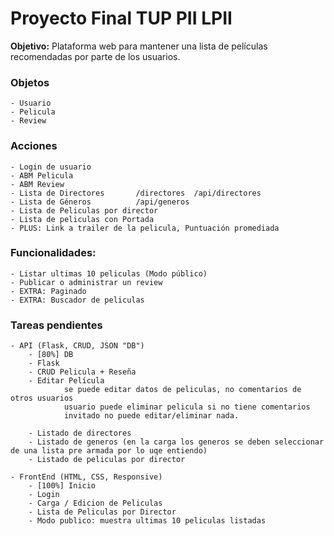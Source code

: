 # Proyecto Final TUP PII LPII
__Objetivo:__ Plataforma web para mantener una lista de películas recomendadas por parte de los usuarios.

### Objetos
    - Usuario
    - Pelicula
    - Review

### Acciones
    - Login de usuario
    - ABM Pelicula
    - ABM Review
    - Lista de Directores       /directores  /api/directores
    - Lista de Géneros          /api/generos
    - Lista de Peliculas por director
    - Lista de peliculas con Portada
    - PLUS: Link a trailer de la pelicula, Puntuación promediada

### Funcionalidades:
    - Listar ultimas 10 peliculas (Modo público)
    - Publicar o administrar un review
    - EXTRA: Paginado
    - EXTRA: Buscador de peliculas

### Tareas pendientes

    - API (Flask, CRUD, JSON "DB")
        - [80%] DB
        - Flask
        - CRUD Pelicula + Reseña
        - Editar Película
                se puede editar datos de peliculas, no comentarios de otros usuarios
                usuario puede eliminar pelicula si no tiene comentarios
                invitado no puede editar/eliminar nada.                

        - Listado de directores
        - Listado de generos (en la carga los generos se deben seleccionar de una lista pre armada por lo uqe entiendo)
        - Listado de peliculas por director
        
    - FrontEnd (HTML, CSS, Responsive)
        - [100%] Inicio
        - Login
        - Carga / Edicion de Peliculas
        - Lista de Peliculas por Director
        - Modo publico: muestra ultimas 10 peliculas listadas

